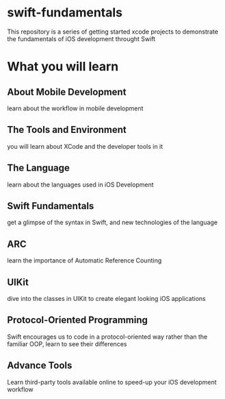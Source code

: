 # swift-fundamentals
This repository is a series of getting started xcode projects to demonstrate the fundamentals of iOS development throught Swift

# What you will learn
## About Mobile Development
learn about the workflow in mobile development

## The Tools and Environment
you will learn about XCode and the developer tools in it

## The Language
learn about the languages used in iOS Development

## Swift Fundamentals
get a glimpse of the syntax in Swift, and new technologies of the language

## ARC
learn the importance of Automatic Reference Counting

## UIKit
dive into the classes in UIKit to create elegant looking iOS applications

## Protocol-Oriented Programming
Swift encourages us to code in a protocol-oriented way rather than the familiar OOP, learn to see their differences

## Advance Tools
Learn third-party tools available online to speed-up your iOS development workflow